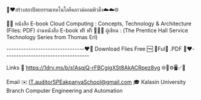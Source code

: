 

🙏❤️สร้างสถาปัตยกรรมเทคโนโลยีคลาวด์คอมพิวติ้ง☁️☁️🌐

📖📘 หนังสือ E-book Cloud Computing : Concepts, Technology & Architecture (Files: PDF) อ่านหนังสือ E-book ฟรี ฟรี
👨‍🎓📝 ผู้เขียน : (The Prentice Hall Service Technology Series from Thomas Erl)

--------------------------------❤️🙏 Download Flies Free 🆓 📖Ful📘 .PDF 🙏❤️-----------------------------------

Links 🔗 https://1drv.ms/b/s!AsqjQ-rFBCgigXSt8AkACRpez8vg 🌐🤣⚙️🖥️✅🙆

Email ✉️ IT.auditorSPEakpanyaSchool@gmail.com 🎓 Kalasin University Branch Computer Engineering and Automation 

